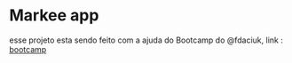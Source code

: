 # Markee app

esse projeto esta sendo feito com a ajuda do Bootcamp do @fdaciuk, link : [bootcamp](https://fdaciuk.notion.site/Bootcamp-React-js-B-Academy-04beed6c0dda4b79a28709b0f4cf6042)


